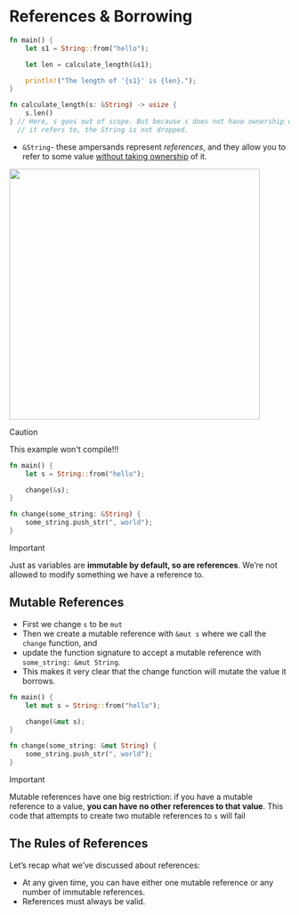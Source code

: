 # References & Borrowing

```rust
fn main() {
    let s1 = String::from("hello");

    let len = calculate_length(&s1);

    println!("The length of '{s1}' is {len}.");
}

fn calculate_length(s: &String) -> usize {
    s.len()
} // Here, s goes out of scope. But because s does not have ownership of what
  // it refers to, the String is not dropped.
````

- ```&String```- these ampersands represent *references*, and they allow you to refer to some value <u>without taking ownership</u> of it.

<img src="https://doc.rust-lang.org/book/img/trpl04-06.svg" width ="450">

> [!CAUTION]
> This example won't compile!!!

```rust
fn main() {
    let s = String::from("hello");

    change(&s);
}

fn change(some_string: &String) {
    some_string.push_str(", world");
}
```

> [!IMPORTANT]
> Just as variables are **immutable by default, so are references**. We’re not allowed to modify something we have a reference to.

## Mutable References

- First we change ```s``` to be ```mut```
- Then we create a mutable reference with ```&mut s``` where we call the ```change``` function, and
- update the function signature to accept a mutable reference with ```some_string: &mut String```.
- This makes it very clear that the change function will mutate the value it borrows.

```rust
fn main() {
    let mut s = String::from("hello");

    change(&mut s);
}

fn change(some_string: &mut String) {
    some_string.push_str(", world");
}
```

> [!IMPORTANT]
> Mutable references have one big restriction: if you have a mutable reference to a value, **you can have no other references to that value**. This code that attempts to create two mutable references to ```s``` will fail

## The Rules of References

Let’s recap what we’ve discussed about references:

- At any given time, you can have either one mutable reference or any number of immutable references.
- References must always be valid.
